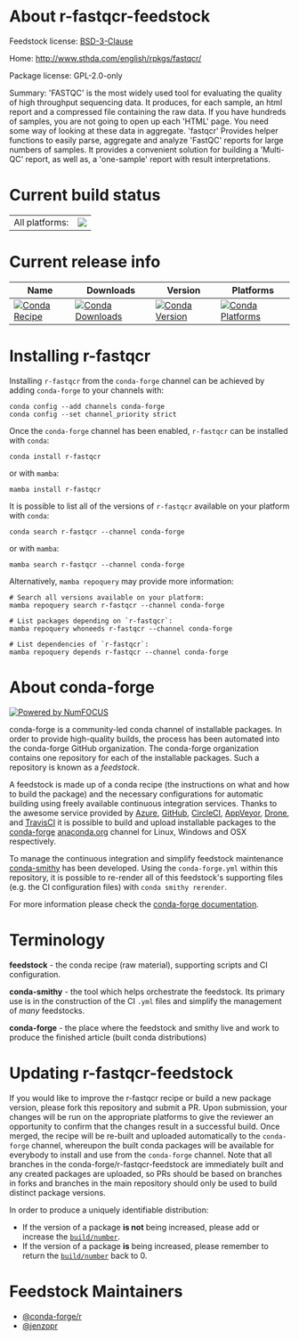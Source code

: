 About r-fastqcr-feedstock
=========================

Feedstock license: [BSD-3-Clause](https://github.com/conda-forge/r-fastqcr-feedstock/blob/main/LICENSE.txt)

Home: http://www.sthda.com/english/rpkgs/fastqcr/

Package license: GPL-2.0-only

Summary: 'FASTQC' is the most widely used tool for evaluating the quality of high throughput sequencing data.   It produces, for each sample, an html report and a compressed file containing the raw data.  If you have hundreds of samples, you are not going to open up each 'HTML' page.  You need some way of looking at these data in aggregate.  'fastqcr' Provides helper functions to easily parse, aggregate and analyze  'FastQC' reports for large numbers of samples. It provides a convenient solution for building  a 'Multi-QC' report, as well as, a 'one-sample' report with result interpretations.

Current build status
====================


<table><tr><td>All platforms:</td>
    <td>
      <a href="https://dev.azure.com/conda-forge/feedstock-builds/_build/latest?definitionId=7985&branchName=main">
        <img src="https://dev.azure.com/conda-forge/feedstock-builds/_apis/build/status/r-fastqcr-feedstock?branchName=main">
      </a>
    </td>
  </tr>
</table>

Current release info
====================

| Name | Downloads | Version | Platforms |
| --- | --- | --- | --- |
| [![Conda Recipe](https://img.shields.io/badge/recipe-r--fastqcr-green.svg)](https://anaconda.org/conda-forge/r-fastqcr) | [![Conda Downloads](https://img.shields.io/conda/dn/conda-forge/r-fastqcr.svg)](https://anaconda.org/conda-forge/r-fastqcr) | [![Conda Version](https://img.shields.io/conda/vn/conda-forge/r-fastqcr.svg)](https://anaconda.org/conda-forge/r-fastqcr) | [![Conda Platforms](https://img.shields.io/conda/pn/conda-forge/r-fastqcr.svg)](https://anaconda.org/conda-forge/r-fastqcr) |

Installing r-fastqcr
====================

Installing `r-fastqcr` from the `conda-forge` channel can be achieved by adding `conda-forge` to your channels with:

```
conda config --add channels conda-forge
conda config --set channel_priority strict
```

Once the `conda-forge` channel has been enabled, `r-fastqcr` can be installed with `conda`:

```
conda install r-fastqcr
```

or with `mamba`:

```
mamba install r-fastqcr
```

It is possible to list all of the versions of `r-fastqcr` available on your platform with `conda`:

```
conda search r-fastqcr --channel conda-forge
```

or with `mamba`:

```
mamba search r-fastqcr --channel conda-forge
```

Alternatively, `mamba repoquery` may provide more information:

```
# Search all versions available on your platform:
mamba repoquery search r-fastqcr --channel conda-forge

# List packages depending on `r-fastqcr`:
mamba repoquery whoneeds r-fastqcr --channel conda-forge

# List dependencies of `r-fastqcr`:
mamba repoquery depends r-fastqcr --channel conda-forge
```


About conda-forge
=================

[![Powered by
NumFOCUS](https://img.shields.io/badge/powered%20by-NumFOCUS-orange.svg?style=flat&colorA=E1523D&colorB=007D8A)](https://numfocus.org)

conda-forge is a community-led conda channel of installable packages.
In order to provide high-quality builds, the process has been automated into the
conda-forge GitHub organization. The conda-forge organization contains one repository
for each of the installable packages. Such a repository is known as a *feedstock*.

A feedstock is made up of a conda recipe (the instructions on what and how to build
the package) and the necessary configurations for automatic building using freely
available continuous integration services. Thanks to the awesome service provided by
[Azure](https://azure.microsoft.com/en-us/services/devops/), [GitHub](https://github.com/),
[CircleCI](https://circleci.com/), [AppVeyor](https://www.appveyor.com/),
[Drone](https://cloud.drone.io/welcome), and [TravisCI](https://travis-ci.com/)
it is possible to build and upload installable packages to the
[conda-forge](https://anaconda.org/conda-forge) [anaconda.org](https://anaconda.org/)
channel for Linux, Windows and OSX respectively.

To manage the continuous integration and simplify feedstock maintenance
[conda-smithy](https://github.com/conda-forge/conda-smithy) has been developed.
Using the ``conda-forge.yml`` within this repository, it is possible to re-render all of
this feedstock's supporting files (e.g. the CI configuration files) with ``conda smithy rerender``.

For more information please check the [conda-forge documentation](https://conda-forge.org/docs/).

Terminology
===========

**feedstock** - the conda recipe (raw material), supporting scripts and CI configuration.

**conda-smithy** - the tool which helps orchestrate the feedstock.
                   Its primary use is in the construction of the CI ``.yml`` files
                   and simplify the management of *many* feedstocks.

**conda-forge** - the place where the feedstock and smithy live and work to
                  produce the finished article (built conda distributions)


Updating r-fastqcr-feedstock
============================

If you would like to improve the r-fastqcr recipe or build a new
package version, please fork this repository and submit a PR. Upon submission,
your changes will be run on the appropriate platforms to give the reviewer an
opportunity to confirm that the changes result in a successful build. Once
merged, the recipe will be re-built and uploaded automatically to the
`conda-forge` channel, whereupon the built conda packages will be available for
everybody to install and use from the `conda-forge` channel.
Note that all branches in the conda-forge/r-fastqcr-feedstock are
immediately built and any created packages are uploaded, so PRs should be based
on branches in forks and branches in the main repository should only be used to
build distinct package versions.

In order to produce a uniquely identifiable distribution:
 * If the version of a package **is not** being increased, please add or increase
   the [``build/number``](https://docs.conda.io/projects/conda-build/en/latest/resources/define-metadata.html#build-number-and-string).
 * If the version of a package **is** being increased, please remember to return
   the [``build/number``](https://docs.conda.io/projects/conda-build/en/latest/resources/define-metadata.html#build-number-and-string)
   back to 0.

Feedstock Maintainers
=====================

* [@conda-forge/r](https://github.com/orgs/conda-forge/teams/r/)
* [@jenzopr](https://github.com/jenzopr/)


